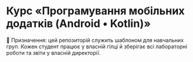 # Курс «Програмування мобільних додатків (Android • Kotlin)»
🔧 Призначення: цей репозиторій служить шаблоном для навчальних груп. Кожен студент працює у власній гілці й зберігає всі лабораторні роботи та звіти у власній директорії.
